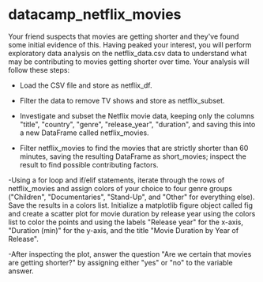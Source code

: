 # datacamp_netflix_movies
Your friend suspects that movies are getting shorter and they've found some initial evidence of this. Having peaked your interest, you will perform exploratory data analysis on the netflix_data.csv data to understand what may be contributing to movies getting shorter over time. Your analysis will follow these steps:

- Load the CSV file and store as netflix_df.

- Filter the data to remove TV shows and store as netflix_subset.

- Investigate and subset the Netflix movie data, keeping only the columns "title", "country", "genre", "release_year", "duration", and saving this into a new DataFrame called netflix_movies.

- Filter netflix_movies to find the movies that are strictly shorter than 60 minutes, saving the resulting DataFrame as short_movies; inspect the result to find possible contributing factors.

-Using a for loop and if/elif statements, iterate through the rows of netflix_movies and assign colors of your choice to four genre groups ("Children", "Documentaries", "Stand-Up", and "Other" for everything else). Save the results in a colors list. Initialize a matplotlib figure object called fig and create a scatter plot for movie duration by release year using the colors list to color the points and using the labels "Release year" for the x-axis, "Duration (min)" for the y-axis, and the title "Movie Duration by Year of Release".

-After inspecting the plot, answer the question "Are we certain that movies are getting shorter?" by assigning either "yes" or "no" to the variable answer.

